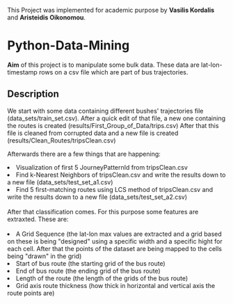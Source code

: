 This Project was implemented for academic purpose by <strong>Vasilis Kordalis</strong> and <strong>Aristeidis Oikonomou</strong>.

# Python-Data-Mining
<strong>Aim</strong> of this project is to manipulate some bulk data. These data are lat-lon-timestamp rows on a csv file which are part of bus trajectories.

<h2>Description</h2>
We start with some data containing different bushes' trajectories file (data_sets/train_set.csv).
After a quick edit of that file, a new one containing the routes is created (results/First_Group_of_Data/trips.csv)
After that this file is cleaned from corrupted data and a new file is created (results/Clean_Routes/tripsClean.csv)

Afterwards there are a few things that are happening:

<li> Visualization of first 5 JourneyPatternId from tripsClean.csv</li>
<li> Find k-Nearest Neighbors of tripsClean.csv and write the results down to a new file (data_sets/test_set_a1.csv)</li>
<li> Find 5 first-matching routes using LCS method of tripsClean.csv and write the results down to a new file (data_sets/test_set_a2.csv)</li>
<br/>
After that classification comes. For this purpose some features are extraxted. These are:
<br/>
<br/>
<li> A Grid Sequence (the lat-lon max values are extracted and a grid based on these is being "designed" using a specific width and a specific hight for each cell. After that the points of the dataset are being mapped to the cells being "drawn" in the grid)</li>
<li> Start of bus route (the starting grid of the bus route)</li>
<li> End of bus route (the ending grid of the bus route)</li>
<li> Length of the route (the length of the grids of the bus route)</li>
<li> Grid axis route thickness (how thick in horizontal and vertical axis the route points are)</li>
